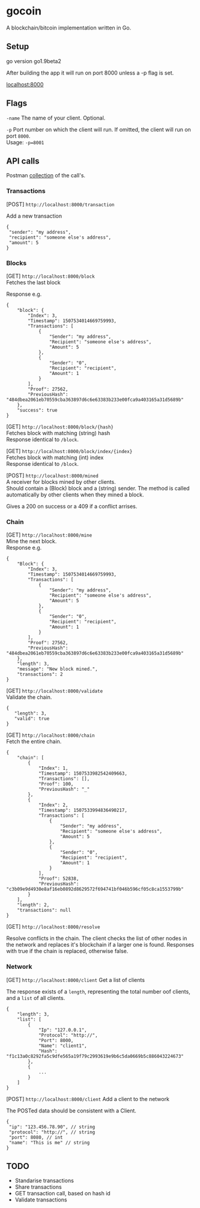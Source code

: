 # gocoin

A blockchain/bitcoin implementation written in Go.

## Setup

go version go1.9beta2

After building the app it will run on port 8000 unless a -p flag is set.

[localhost:8000](http://localhost:8000)

## Flags

`-name` The name of your client. Optional.  
  
`-p` Port number on which the client will run. If omitted, the client will run on port `8000`.  
Usage: `-p=8001`

## API calls

Postman [collection](https://www.getpostman.com/collections/ca46387e102621040d2c) of the call's.

### Transactions

[POST] `http://localhost:8000/transaction`

Add a new transaction
```
{
 "sender": "my address",
 "recipient": "someone else's address",
 "amount": 5
}
```

### Blocks

[GET] `http://localhost:8000/block`  
Fetches the last block  

Response e.g.  

```
{
    "block": {
        "Index": 3,
        "Timestamp": 1507534014669759993,
        "Transactions": [
            {
                "Sender": "my address",
                "Recipient": "someone else's address",
                "Amount": 5
            },
            {
                "Sender": "0",
                "Recipient": "recipient",
                "Amount": 1
            }
        ],
        "Proof": 27562,
        "PreviousHash": "484dbea2061eb70559cba363897d6c6e63383b233e00fca9a403165a31d5689b"
    },
    "success": true
}
```

[GET] `http://localhost:8000/block/{hash}`  
Fetches block with matching (string) hash  
Response identical to `/block`.  
 
[GET] `http://localhost:8000/block/index/{index}`  
Fetches block with matching (int) index  
Response identical to `/block`.  

[POST] `http://localhost:8000/mined`  
A receiver for blocks mined by other clients.  
Should contain a (Block) block and a (string) sender. The method is called automatically by other clients when they mined a block.  

Gives a 200 on success or a 409 if a conflict arrises.  


### Chain

[GET] `http://localhost:8000/mine`   
Mine the next block.  
Response e.g.  

```
{
    "Block": {
        "Index": 3,
        "Timestamp": 1507534014669759993,
        "Transactions": [
            {
                "Sender": "my address",
                "Recipient": "someone else's address",
                "Amount": 5
            },
            {
                "Sender": "0",
                "Recipient": "recipient",
                "Amount": 1
            }
        ],
        "Proof": 27562,
        "PreviousHash": "484dbea2061eb70559cba363897d6c6e63383b233e00fca9a403165a31d5689b"
    },
    "length": 3,
    "message": "New block mined.",
    "transactions": 2
}
```

[GET] `http://localhost:8000/validate`  
Validate the chain.  
```
{
   "length": 3,
   "valid": true
}
```

[GET] `http://localhost:8000/chain`  
Fetch the entire chain.  

```
{
    "chain": [
        {
            "Index": 1,
            "Timestamp": 1507533982542409663,
            "Transactions": [],
            "Proof": 100,
            "PreviousHash": "_"
        },
        {
            "Index": 2,
            "Timestamp": 1507533994836490217,
            "Transactions": [
                {
                    "Sender": "my address",
                    "Recipient": "someone else's address",
                    "Amount": 5
                },
                {
                    "Sender": "0",
                    "Recipient": "recipient",
                    "Amount": 1
                }
            ],
            "Proof": 52838,
            "PreviousHash": "c3b09e9d4930e8af16eb0892d8629572f694741bf046b596cf05c8ca1553799b"
        }
    ],
    "length": 2,
    "transactions": null
}
```

[GET] `http://localhost:8000/resolve`

Resolve conflicts in the chain.
The client checks the list of other nodes in the network and replaces it's blockchain if a larger one is found.
Responses with true if the chain is replaced, otherwise false.

### Network

[GET] `http://localhost:8000/client` Get a list of clients

The response exists of a `length`, representing the total number oof clients, and a `list` of all clients.

```
{
    "length": 3,
    "list": [
        {
            "Ip": "127.0.0.1",
            "Protocol": "http://",
            "Port": 8000,
            "Name": "client1",
            "Hash": "f1c13a0c8292fa5c9dfe565a19f79c2993619e9b6c5da0669b5c886043224673"
        },
        {
            ...
        }
    ]
}
```

[POST] `http://localhost:8000/client` Add a client to the network

The POSTed data should be consistent with a Client.

```
{
 "ip": "123.456.78.90", // string
 "protocol": "http://", // string
 "port": 8080, // int
 "name": "This is me" // string
}
```

## TODO

+ Standarise transactions
+ Share transactions
+ GET transaction call, based on hash id
+ Validate transactions